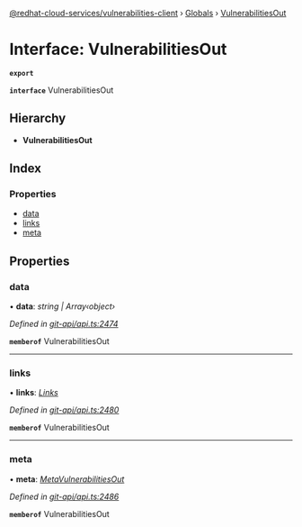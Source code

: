 [@redhat-cloud-services/vulnerabilities-client](../README.md) › [Globals](../globals.md) › [VulnerabilitiesOut](vulnerabilitiesout.md)

# Interface: VulnerabilitiesOut

**`export`** 

**`interface`** VulnerabilitiesOut

## Hierarchy

* **VulnerabilitiesOut**

## Index

### Properties

* [data](vulnerabilitiesout.md#data)
* [links](vulnerabilitiesout.md#links)
* [meta](vulnerabilitiesout.md#meta)

## Properties

###  data

• **data**: *string | Array‹object›*

*Defined in [git-api/api.ts:2474](https://github.com/RedHatInsights/javascript-clients/blob/master/packages/vulnerabilities/git-api/api.ts#L2474)*

**`memberof`** VulnerabilitiesOut

___

###  links

• **links**: *[Links](links.md)*

*Defined in [git-api/api.ts:2480](https://github.com/RedHatInsights/javascript-clients/blob/master/packages/vulnerabilities/git-api/api.ts#L2480)*

**`memberof`** VulnerabilitiesOut

___

###  meta

• **meta**: *[MetaVulnerabilitiesOut](metavulnerabilitiesout.md)*

*Defined in [git-api/api.ts:2486](https://github.com/RedHatInsights/javascript-clients/blob/master/packages/vulnerabilities/git-api/api.ts#L2486)*

**`memberof`** VulnerabilitiesOut
